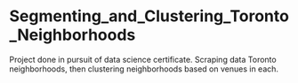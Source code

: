 # Segmenting_and_Clustering_Toronto_Neighborhoods
Project done in pursuit of data science certificate. Scraping data Toronto neighborhoods, then clustering neighborhoods based on venues in each.

